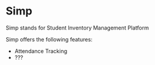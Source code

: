 ﻿# Simp

Simp stands for Student Inventory Management Platform

Simp offers the following features:

- Attendance Tracking
- ???
